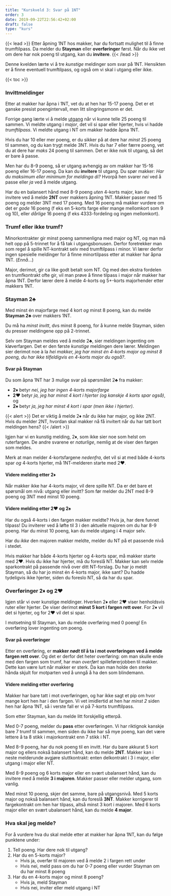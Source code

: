```yaml
---
title: "Kurskveld 3: Svar på 1NT"
order: 3
date: 2019-09-22T22:56:42+02:00
draft: false
type: "kurs"
---
```

{{< lead >}}
Etter åpning 1NT hos makker, har du fortsatt mulighet til å finne trumftilpass.
Da melder du **Stayman** eller **overføringer** først.
Når du ikke vet om dere har nok poeng til utgang, kan du **invitere**.
{{< /lead >}}

Denne kvelden lærte vi å tre _kunstige_ meldinger som svar på 1NT.
Hensikten er å finne eventuell trumftilpass, og også om vi skal i utgang eller ikke.

{{< toc >}}

### Invittmeldinger
Etter at makker har åpna i 1NT, vet du at hen har 15-17 poeng.
Det er et ganske presist poengintervall, men litt slingringsmonn er det.

Forrige gang lærte vi å melde [utgang](http://localhost:1313/2-utgang/#utgang) når vi kunne telle 25 poeng til sammen.
Vi meldte utgang i _major_, det vil si spar eller hjerter, hvis vi hadde _trumftilpass_.
Vi meldte utgang i NT om makker hadde åpna 1NT.

Hvis du har 10 eller mer poeng, er du sikker på at dere har _minst_ 25 poeng til sammen, og du kan trygt melde 3NT.
Hvis du har 7 eller færre poeng, vet du at dere har _maks_ 24 poeng til sammen.
Det er ikke nok til utgang, så det er bare å passe.

Men har du 8-9 poeng, så er utgang avhengig av om makker har 15-16 poeng eller 16-17 poeng.
Da kan du **invitere** til utgang.
Du spør makker: _Har du maksimum eller minimum for meldinga di?_
Hvorpå hen svarer _nei_ ved å passe eller _ja_ ved å melde utgang.

Har du en balansert hånd med 8-9 poeng _uten_ 4-korts major, kan du invitere ved å melde **2NT** over makkers åpning 1NT.
Makker passer med 15 poeng og melder 3NT med 17 poeng.
Med 16 poeng må makker vurdere om det er _gode_ 16 poeng (f eks en 5-korts farge eller mange mellomkort som 9 og 10), eller _dårlige_ 16 poeng (f eks 4333-fordeling og ingen mellomkort).

### Trumf eller ikke trumf?
Minorkontrakter gir minst poeng sammenligna med major og NT, og man må helt opp på 5-trinnet for å få tak i utgangsbonusen.
Derfor foretrekker man som regel å spille NT-kontrakt selv med trumftilpass i minor.
Vi lærer derfor ingen spesielle meldinger for å finne minortilpass etter at makker har åpna 1NT. (_Ennå_...)

Major, derimot, gir ca like godt betalt som NT. Og med den ekstra fordelen en trumfkontrakt ofte gir, vil man prøve å finne tilpass i major når makker har åpna 1NT.
Derfor lærer dere å melde 4-korts og 5+-korts majorhender etter makkers 1NT.

### Stayman 2:clubs:
Med minst én majorfarge med 4 kort _og_ minst 8 poeng, kan du melde **Stayman 2:clubs:** over makkers 1NT.

Du må ha _minst invitt_, dvs minst 8 poeng, for å kunne melde Stayman, siden du presser meldingene opp på 2-trinnet.

Selv om Stayman meldes ved å melde 2:clubs:, sier meldingen ingenting om kløverfargen.
Det er den første _kunstige_ meldingen dere lærer.
Meldingen sier derimot noe à la _hei makker, jeg har minst én 4-korts major og minst 8 poeng, du har ikke tilfeldigvis en 4-korts major du også?_.

#### Svar på Stayman

Du som åpna 1NT har 3 mulige svar på spørsmålet 2:clubs: fra makker:

* **2:diamonds:** betyr _nei, jeg har ingen 4-korts majorfarge_
* **2:hearts:** betyr _ja, jeg har minst 4 kort i hjerter (og kanskje 4 korts spar også)_, og
* **2:spades:** betyr _ja, jeg har minst 4 kort i spar (men ikke i hjerter)_.

{{< alert >}}
Det er viktig å melde 2:diamonds: når du ikke har major, og ikke 2NT.
Hvis du melder 2NT, hvordan skal makker nå få invitert når du har tatt bort meldingen hens?
{{< /alert >}}

Igjen har vi en kunstig melding, 2:diamonds:, som ikke sier noe som helst om ruterfargen.
De andre svarene er _naturlige_, nemlig at de viser den fargen som meldes.

Merk at man melder 4-kortsfargene _nedenfra_, det vil si at med både 4-korts spar _og_ 4-korts hjerter, må 1NT-melderen starte med 2:hearts:.

#### Videre melding etter 2:diamonds:
Når makker ikke har 4-korts major, vil dere spille NT.
Da er det bare et spørsmål om nivå: utgang eller invitt?
Som før melder du 2NT med 8-9 poeng og 3NT med minst 10 poeng.

#### Videre melding etter 2:hearts: og 2:spades:
Har du også 4-korts i den fargen makker meldte? Hvis ja, har dere funnet tilpass!
Du inviterer ved å løfte til 3 i den aktuelle majoren om du har 8-9 poeng.
Har du minst 10 poeng, kan du melde utgang i 4 major selv.

Har du _ikke_ den majoren makker meldte, melder du NT på et passende nivå i stedet.

Hvis makker har både 4-korts hjerter og 4-korts spar, må makker starte med 2:hearts:. Hvis du ikke har hjerter, må du foreslå NT.
Makker kan selv melde sparkontrakt på passende nivå over ditt NT-forslag.
Du har jo meldt Stayman, så du har jo minst én 4-korts major, ikke sant?
Du hadde tydeligvis ikke hjerter, siden du foreslo NT, så da har du spar.

### Overføringer 2:diamonds: og 2:hearts:
Igjen står vi over kunstige meldinger.
Hverken 2:diamonds: eller 2:hearts: viser henholdsvis ruter eller hjerter.
De viser derimot **minst 5 kort i fargen rett over**.
For 2:diamonds: vil det si hjerter, og for 2:hearts: vil det si spar.

I motsetning til Stayman, kan du melde overføring med 0 poeng!
En overføring lover ingenting om poeng.

#### Svar på overføringer
Etter en overføring, er **makker _nødt til_ å ta i mot overføringen ved å melde fargen rett over**.
Og det er derfor det heter overføring: om man skulle ende med den fargen som trumf, har man _overført_ spilleførerjobben til makker.
Dette kan være lurt når makker er sterk.
Da kan man holde den sterke hånda skjult for motparten ved å unngå å ha den som blindemann.

#### Videre melding etter overføring
Makker har bare tatt i mot overføringen, og har ikke sagt et pip om hvor mange kort hen har i den fargen.
Vi vet imidlertid at hen har _minst 2_ siden hen har åpna 1NT, så i verste fall er vi på 7-korts trumftilpass.

Som etter Stayman, kan du melde litt forskjellig etterpå.

Med 0-7 poeng, melder du **pass** etter overføringen.
Vi har riktignok kanskje bare 7 trumf til sammen, men siden du ikke har så mye poeng, kan det være lettere å ta 8 stikk i majorkontrakt enn 7 stikk i NT.

Med 8-9 poeng, har du nok poeng til en invitt. Har du bare akkurat 5 kort major og ellers nokså balansert hånd, kan du melde **2NT**.
Makker kan i neste melderunde avgjøre sluttkontrakt: enten delkontrakt i 3 i major, eller utgang i major eller NT.

Med 8-9 poeng og 6 korts major eller en svært ubalansert hånd, kan du invitere med å melde **3 i majoren**.
Makker passer eller melder utgang, som vanlig.

Med minst 10 poeng, skjer det samme, bare på utgangsnivå.
Med 5 korts major og nokså balansert hånd, kan du foreslå **3NT**.
Makker korrigerer til fargekontrakt om hen har tilpass, altså minst 3 kort i majoren.
Med 6 korts major eller en svært ubalansert hånd, kan du melde **4 major**.

### Hva skal jeg melde?
For å vurdere hva du skal melde etter at makker har åpna 1NT, kan du følge punktene under:

1. Tell poeng. Har dere nok til utgang?
2. Har du en 5-korts major?
    * Hvis ja, overfør til majoren ved å melde 2 i fargen rett under
    * Hvis nei, meld pass om du har 0-7 poeng eller vurder Stayman om du har minst 8 poeng
3. Har du en 4-korts major og minst 8 poeng?
    * Hvis ja, meld Stayman
    * Hvis nei, inviter eller meld utgang i NT
